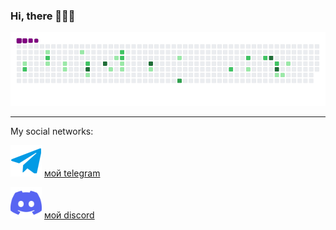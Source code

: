 ### Hi, there 👋👋👋

![snake gif](https://github.com/Tredz01/Tredz01/blob/output/github-contribution-grid-snake.gif)

_____________________________________________________________________________________________

My social networks:



<p>
<img src="https://github.com/Tredz01/Tredz01/blob/main/free-icon-telegram-2111644.png" alt="Пример изображения" width="50"> 
<a href="https://t.me/Tredz_11">мой telegram</a>
</p>


<p>
<img src="https://github.com/Tredz01/Tredz01/blob/main/free-icon-discord-5968756.png" alt="Пример изображения" width="50"> 
<a href="https://t.me/Tredz_11">мой discord</a>
</p>
